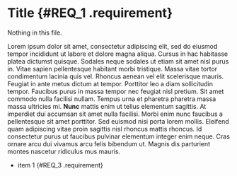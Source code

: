 # Title {#REQ_1 .requirement}

<a id="REQ_1.1" class="requirement">Nothing</a> in this file.

Lorem ipsum dolor sit amet, consectetur adipiscing elit, sed do eiusmod tempor incididunt ut labore et dolore magna aliqua. Cursus in hac habitasse platea dictumst quisque. Sodales neque sodales ut etiam sit amet nisl purus in. Vitae sapien pellentesque habitant morbi tristique. Massa vitae tortor condimentum lacinia quis vel. Rhoncus aenean vel elit scelerisque mauris. Feugiat in ante metus dictum at tempor. Porttitor leo a diam sollicitudin tempor. Faucibus purus in massa tempor nec feugiat nisl pretium. Sit amet commodo nulla facilisi nullam. Tempus urna et pharetra pharetra massa massa ultricies mi. <b id="REQ_2" class="requirement">Nunc</b> mattis enim ut tellus elementum sagittis. At imperdiet dui accumsan sit amet nulla facilisi. Morbi enim nunc faucibus a pellentesque sit amet porttitor. Sed euismod nisi porta lorem mollis. Eleifend quam adipiscing vitae proin sagittis nisl rhoncus mattis rhoncus. Id consectetur purus ut faucibus pulvinar elementum integer enim neque. Cras ornare arcu dui vivamus arcu felis bibendum ut. Magnis dis parturient montes nascetur ridiculus mus mauris.

- item 1 {#REQ_3 .requirement}
